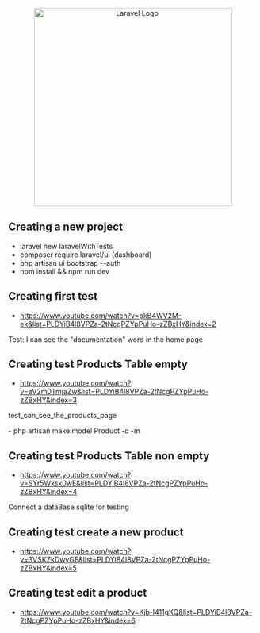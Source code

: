 <p align="center"><a href="https://laravel.com" target="_blank"><img src="https://raw.githubusercontent.com/laravel/art/master/logo-lockup/5%20SVG/2%20CMYK/1%20Full%20Color/laravel-logolockup-cmyk-red.svg" width="400" alt="Laravel Logo"></a></p>

## Creating a new project

-   laravel new laravelWithTests
-   composer require laravel/ui (dashboard)
-   php artisan ui bootstrap --auth
-   npm install && npm run dev

## Creating first test

-   https://www.youtube.com/watch?v=pkB4WV2M-ek&list=PLDYiB4l8VPZa-2tNcgPZYpPuHo-zZBxHY&index=2

<p> Test: I can see the "documentation" word in the home page</p>

## Creating test Products Table empty

-   https://www.youtube.com/watch?v=eV2m0TmjaZw&list=PLDYiB4l8VPZa-2tNcgPZYpPuHo-zZBxHY&index=3
<p>test_can_see_the_products_page</p>
-   php artisan make:model Product -c -m

## Creating test Products Table non empty

-   https://www.youtube.com/watch?v=SYr5Wxsk0wE&list=PLDYiB4l8VPZa-2tNcgPZYpPuHo-zZBxHY&index=4
<p>Connect a dataBase sqlite for testing</p>

## Creating test create a new product

-   https://www.youtube.com/watch?v=3VSKZkDwyGE&list=PLDYiB4l8VPZa-2tNcgPZYpPuHo-zZBxHY&index=5

## Creating test edit a product

-   https://www.youtube.com/watch?v=Kjb-l411gKQ&list=PLDYiB4l8VPZa-2tNcgPZYpPuHo-zZBxHY&index=6
